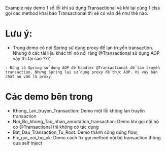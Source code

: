Example này demo 1 số lỗi khi sử dụng Transactional và khi tại cùng 1 clss gọi các method khai báo Transactional thì sẽ có vấn đề như thế nào.
# Lưu ý:
- Trong demo có nói Spring sử dụng proxy để lan truyền transaction. Nhưng ở các tài liệu khác thì nó nói rằng @Transactional sử dụng AOP vậy thì tại sao ???
```
- Đúng là Spring sử dụng AOP để handler @Transactional để lan truyền transaction. Nhưng Spring lại sử dụng proxy để thực AOP. Vì vậy bản chất nó vẫn là proxy.
```
# Các demo bên trong
- Khong_Lan_truyen_Transaction: Demo một lỗi không lan truyền transaction
- Noi_Bo_khong_Tao_nhan_annotation_transaction: Demo khi gọi nội bộ có @Transactional thì không có tác dụng
- Bat_Dau_Transaction_Tu_Root: Demo thành công đúng flow, 
- Fix_goi_noi_bo_ok: Demo cách fix gọi method nội bộ transaction thông qua self inject